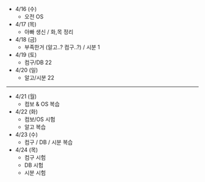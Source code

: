 - 4/16 (수)
	- 오전 OS 
- 4/17 (목)
	- 아빠 생신 / 화,목 정리
- 4/18 (금)
	- 부족한거 (알고..? 컴구..?) / 시분 1
- 4/19 (토)
	- 컴구/DB 22
- 4/20 (일)
	- 알고/시분 22
---
- 4/21 (월)
	- 컴보 & OS 복습
- 4/22 (화)
	- 컴보/OS 시험
	- 알고 복습
- 4/23 (수)
	- 컴구 / DB / 시분 복습 
- 4/24 (목)
	- 컴구 시험
	- DB 시험
	- 시분 시험